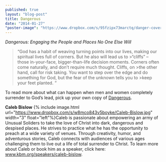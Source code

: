 ```yaml
---
published: true
layout: "blog-post"
title: Dangerous
date: "2014-01-27"
"poster-image": "https://www.dropbox.com/s/95fzipx73marctq/danger-cover.jpg"
---
```


*Dangerous: Engaging the People and Places No One Else Will*

>“God has a habit of weaving turning points into our lives, making our spiritual lives full of corners. But he also will lead us to 	>“cliffs” – those in-your-face, bigger-than-life decision moments. Corners often come naturally, and don’t require much thought. Cliffs, on >the other hand, call for risk taking. You want to step over the edge and do something for God, but the fear of the unknown tells you to >keep your feet planted. “

To read more about what can happen when men and women completely surrender to God’s lead, pick up your own copy of <a href="http://www.thedangerousbook.com/index.html" target="_blank">Dangerous</a>.

**Caleb Bislow** 
{% include image.html url="https://www.dropbox.com/s/w8mco843v5boyke/Caleb-Bislow.jpg" width="3" float="left"%}Caleb is passionate about empowering an army of Unusual Soliders to take the love of Christ into dark, dangerous and despised places. He strives to practice what he has the opportunity to preach at a wide variety of venues. Through creativity, humor, and adventurous stories, Caleb connects with audiences of various ages challenging them to live out a life of total surrender to Christ.
To learn more about Caleb or book him as a speaker, click here: <a href="http://www.kbm.org/speakers/caleb-bislow/" target="_blank">www.kbm.org/speakers/caleb-bislow</a>.
